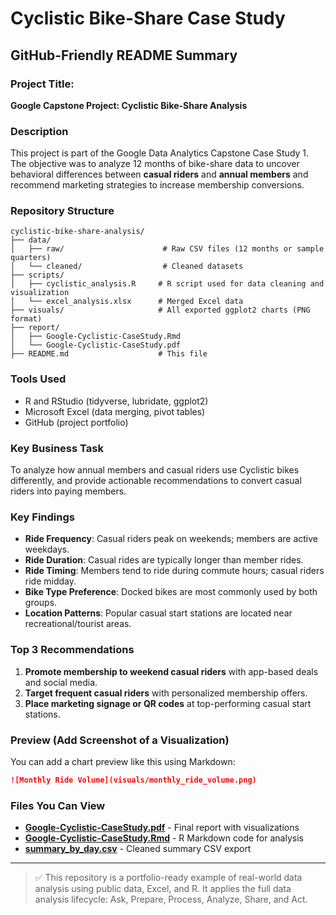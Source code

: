 # Cyclistic Bike-Share Case Study

## GitHub-Friendly README Summary

### Project Title:
**Google Capstone Project: Cyclistic Bike-Share Analysis**

### Description
This project is part of the Google Data Analytics Capstone Case Study 1. The objective was to analyze 12 months of bike-share data to uncover behavioral differences between **casual riders** and **annual members** and recommend marketing strategies to increase membership conversions.

### Repository Structure
```
cyclistic-bike-share-analysis/
├── data/
│   ├── raw/                      # Raw CSV files (12 months or sample quarters)
│   └── cleaned/                  # Cleaned datasets
├── scripts/
│   ├── cyclistic_analysis.R     # R script used for data cleaning and visualization
│   └── excel_analysis.xlsx      # Merged Excel data
├── visuals/                     # All exported ggplot2 charts (PNG format)
├── report/
│   ├── Google-Cyclistic-CaseStudy.Rmd
│   └── Google-Cyclistic-CaseStudy.pdf
├── README.md                    # This file
```

### Tools Used
- R and RStudio (tidyverse, lubridate, ggplot2)
- Microsoft Excel (data merging, pivot tables)
- GitHub (project portfolio)

### Key Business Task
To analyze how annual members and casual riders use Cyclistic bikes differently, and provide actionable recommendations to convert casual riders into paying members.

### Key Findings
- **Ride Frequency**: Casual riders peak on weekends; members are active weekdays.
- **Ride Duration**: Casual rides are typically longer than member rides.
- **Ride Timing**: Members tend to ride during commute hours; casual riders ride midday.
- **Bike Type Preference**: Docked bikes are most commonly used by both groups.
- **Location Patterns**: Popular casual start stations are located near recreational/tourist areas.

### Top 3 Recommendations
1. **Promote membership to weekend casual riders** with app-based deals and social media.
2. **Target frequent casual riders** with personalized membership offers.
3. **Place marketing signage or QR codes** at top-performing casual start stations.

### Preview (Add Screenshot of a Visualization)
You can add a chart preview like this using Markdown:
```markdown
![Monthly Ride Volume](visuals/monthly_ride_volume.png)
```

### Files You Can View
- **[Google-Cyclistic-CaseStudy.pdf](report/Google-Cyclistic-CaseStudy.pdf)** - Final report with visualizations
- **[Google-Cyclistic-CaseStudy.Rmd](report/Google-Cyclistic-CaseStudy.Rmd)** - R Markdown code for analysis
- **[summary_by_day.csv](output/summary_by_day.csv)** - Cleaned summary CSV export

---

> ✅ This repository is a portfolio-ready example of real-world data analysis using public data, Excel, and R. It applies the full data analysis lifecycle: Ask, Prepare, Process, Analyze, Share, and Act.
